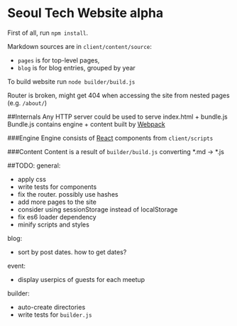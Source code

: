 Seoul Tech Website alpha
========================

First of all, run `npm install`.

Markdown sources are in `client/content/source`:
+ `pages` is for top-level pages,
+ `blog` is for blog entries, grouped by year

To build website run `node builder/build.js`

Router is broken, might get 404 when accessing the site from nested pages (e.g. `/about/`)

##Internals
Any HTTP server could be used to serve index.html + bundle.js 
Bundle.js contains engine + content built by [Webpack](https://github.com/webpack/webpack)

###Engine
Engine consists of [React](http://facebook.github.io/react/docs/) components from `client/scripts` 

###Content
Content is a result of `builder/build.js` converting *.md -> *.js

##TODO:
general:
+ apply css
+ write tests for components
+ fix the router. possibly use hashes
+ add more pages to the site
+ consider using sessionStorage instead of localStorage
+ fix es6 loader dependency
+ minify scripts and styles

blog:
+ sort by post dates. how to get dates?

event:
+ display userpics of guests for each meetup

builder:
+ auto-create directories
+ write tests for `builder.js`